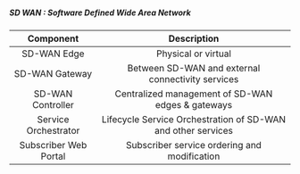 
##### SD WAN : Software Defined Wide Area Network

|  Component  | Description  |
| :---------: | :---------:  | 
| SD-WAN Edge | Physical or virtual |
| SD-WAN Gateway | Between SD-WAN and external connectivity services |
| SD-WAN Controller | Centralized management of SD-WAN edges & gateways |
| Service Orchestrator |  Lifecycle Service Orchestration of SD-WAN and other services |
| Subscriber Web Portal | Subscriber service ordering and modification |
